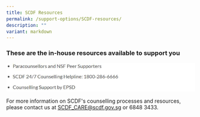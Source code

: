 ```yaml
---
title: SCDF Resources
permalink: /support-options/SCDF-resources/
description: ""
variant: markdown
---
```

### These are the in-house resources available to support you
![](/images/EPSD_SHP_Support_Resources__Updated_.jpg)

For more information on SCDF's counselling processes and resources, please contact us at SCDF_CARE@scdf.gov.sg or 6848 3433.